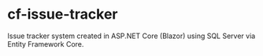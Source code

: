 # cf-issue-tracker

Issue tracker system created in ASP.NET Core (Blazor) using SQL Server via Entity Framework Core.